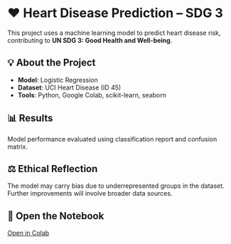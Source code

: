 # ❤️ Heart Disease Prediction – SDG 3

This project uses a machine learning model to predict heart disease risk, contributing to **UN SDG 3: Good Health and Well-being**.

## 💡 About the Project

- **Model**: Logistic Regression
- **Dataset**: UCI Heart Disease (ID 45)
- **Tools**: Python, Google Colab, scikit-learn, seaborn

## 📊 Results

Model performance evaluated using classification report and confusion matrix.

## ⚖️ Ethical Reflection

The model may carry bias due to underrepresented groups in the dataset. Further improvements will involve broader data sources.

## 🚀 Open the Notebook

[Open in Colab](https://colab.research.google.com/github/Bkibiwot73/heart-disease-sdg3/blob/main/Heart_Disease_Prediction_SDG3.ipynb)

